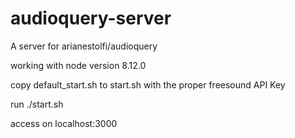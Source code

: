 # audioquery-server
A server for arianestolfi/audioquery

working with node version 8.12.0

copy default_start.sh to start.sh
with the proper freesound API Key

run ./start.sh

access on localhost:3000
